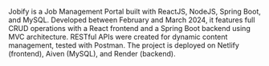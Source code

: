 Jobify is a Job Management Portal built with ReactJS, NodeJS, Spring Boot, and MySQL. Developed between February and March 2024, it features full CRUD operations with a React frontend and a Spring Boot backend using MVC architecture. RESTful APIs were created for dynamic content management, tested with Postman. The project is deployed on Netlify (frontend), Aiven (MySQL), and Render (backend).
